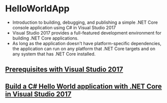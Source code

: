 # HelloWorldApp
- Introduction to building, debugging, and publishing a simple .NET Core console application using C# in Visual Studio 2017
- Visual Studio 2017 provides a full-featured development environment for building .NET Core applications. 
- As long as the application doesn't have platform-specific dependencies, the application can run on any platform that .NET Core targets and on any system that has .NET Core installed.

## [Prerequisites with Visual Studio 2017](https://docs.microsoft.com/en-gb/dotnet/core/windows-prerequisites?tabs=netcore2x)

## [Build a C# Hello World application with .NET Core in Visual Studio 2017](https://docs.microsoft.com/en-gb/dotnet/core/tutorials/with-visual-studio)
